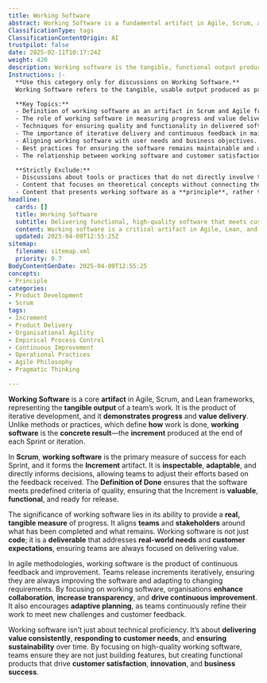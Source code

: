 ```yaml
---
title: Working Software
abstract: Working Software is a fundamental artifact in Agile, Scrum, and Lean frameworks, serving as the tangible output of a team's efforts throughout the development process. It emerges from iterative development cycles and acts as a demonstration of progress and value delivery. In Scrum, working software is the primary success metric for each Sprint, encapsulated in the Increment artifact, which is subject to inspection and adaptation based on stakeholder feedback. The Definition of Done ensures that the software meets established quality criteria, making it valuable and ready for release. The importance of working software lies in its ability to provide a concrete measure of progress, aligning teams and stakeholders around completed work and remaining tasks. It transcends mere code, representing deliverables that address real-world needs and customer expectations, thereby maintaining a focus on value delivery. In agile methodologies, the emphasis on working software fosters continuous feedback and improvement, enabling teams to release increments iteratively and adapt to evolving requirements. This focus enhances collaboration, increases transparency, and drives ongoing improvement within organisations. Ultimately, working software is not solely about technical execution; it is about consistently delivering value, responding to customer needs, and ensuring long-term sustainability, thereby contributing to customer satisfaction, innovation, and overall business success.
ClassificationType: tags
ClassificationContentOrigin: AI
trustpilot: false
date: 2025-02-11T10:17:24Z
weight: 420
description: Working software is the tangible, functional output produced during a Sprint, representing a concrete artifact that delivers value to customers.
Instructions: |-
  **Use this category only for discussions on Working Software.**  
  Working Software refers to the tangible, usable output produced as part of an Agile, Lean, or DevOps process. It is a core artifact in frameworks like Scrum, where each increment represents working, high-quality software that aligns with customer needs and business goals.

  **Key Topics:**
  - Definition of working software as an artifact in Scrum and Agile frameworks.
  - The role of working software in measuring progress and value delivery.
  - Techniques for ensuring quality and functionality in delivered software.
  - The importance of iterative delivery and continuous feedback in maintaining working software.
  - Aligning working software with user needs and business objectives.
  - Best practices for ensuring the software remains maintainable and adaptable over time.
  - The relationship between working software and customer satisfaction.

  **Strictly Exclude:**
  - Discussions about tools or practices that do not directly involve the creation of working software.
  - Content that focuses on theoretical concepts without connecting them to deliverable software.
  - Content that presents working software as a **principle**, rather than an output artifact.
headline:
  cards: []
  title: Working Software
  subtitle: Delivering functional, high-quality software that meets customer needs and business objectives through iterative, incremental progress.
  content: Working software is a critical artifact in Agile, Lean, and DevOps methodologies, representing the tangible output of a team’s efforts to deliver functional software that provides value to customers and stakeholders.
  updated: 2025-04-09T12:55:25Z
sitemap:
  filename: sitemap.xml
  priority: 0.7
BodyContentGenDate: 2025-04-09T12:55:25
concepts:
- Principle
categories:
- Product Development
- Scrum
tags:
- Increment
- Product Delivery
- Organisational Agility
- Empirical Process Control
- Continuous Improvement
- Operational Practices
- Agile Philosophy
- Pragmatic Thinking

---
```

**Working Software** is a core **artifact** in Agile, Scrum, and Lean frameworks, representing the **tangible output** of a team’s work. It is the product of iterative development, and it **demonstrates progress** and **value delivery**. Unlike methods or practices, which define **how** work is done, **working software** is the **concrete result**—the **increment** produced at the end of each Sprint or iteration.

In **Scrum**, **working software** is the primary measure of success for each Sprint, and it forms the **Increment** artifact. It is **inspectable**, **adaptable**, and directly informs decisions, allowing teams to adjust their efforts based on the feedback received. The **Definition of Done** ensures that the software meets predefined criteria of quality, ensuring that the Increment is **valuable**, **functional**, and ready for release.

The significance of working software lies in its ability to provide a **real, tangible measure** of progress. It aligns **teams** and **stakeholders** around what has been completed and what remains. Working software is not just **code**; it is a **deliverable** that addresses **real-world needs** and **customer expectations**, ensuring teams are always focused on delivering value.

In agile methodologies, working software is the product of continuous feedback and improvement. Teams release increments iteratively, ensuring they are always improving the software and adapting to changing requirements. By focusing on working software, organisations **enhance collaboration**, **increase transparency**, and **drive continuous improvement**. It also encourages **adaptive planning**, as teams continuously refine their work to meet new challenges and customer feedback.

Working software isn’t just about technical proficiency. It’s about **delivering value consistently**, **responding to customer needs**, and **ensuring sustainability** over time. By focusing on high-quality working software, teams ensure they are not just building features, but creating functional products that drive **customer satisfaction**, **innovation**, and **business success**.
